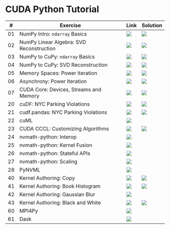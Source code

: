 # CUDA Python Tutorial

| # | Exercise | Link | Solution |
|---|----------|------|----------|
| 01 | NumPy Intro: `ndarray` Basics | [![](https://colab.research.google.com/assets/colab-badge.svg)](https://colab.research.google.com/github/NVIDIA/accelerated-computing-hub/blob/brev-reorg/tutorials/accelerated-python/notebooks/fundamentals/01__numpy_intro__ndarray_basics.ipynb) | [![](https://colab.research.google.com/assets/colab-badge.svg)](https://colab.research.google.com/github/NVIDIA/accelerated-computing-hub/blob/brev-reorg/tutorials/accelerated-python/notebooks/fundamentals/solutions/01__numpy_intro__ndarray_basics__SOLUTION.ipynb) |
| 02 | NumPy Linear Algebra: SVD Reconstruction | [![](https://colab.research.google.com/assets/colab-badge.svg)](https://colab.research.google.com/github/NVIDIA/accelerated-computing-hub/blob/brev-reorg/tutorials/accelerated-python/notebooks/fundamentals/02__numpy_linear_algebra__svd_reconstruction.ipynb) | [![](https://colab.research.google.com/assets/colab-badge.svg)](https://colab.research.google.com/github/NVIDIA/accelerated-computing-hub/blob/brev-reorg/tutorials/accelerated-python/notebooks/fundamentals/solutions/02__numpy_linear_algebra__svd_reconstruction__SOLUTION.ipynb) |
| 03 | NumPy to CuPy: `ndarray` Basics | [![](https://colab.research.google.com/assets/colab-badge.svg)](https://colab.research.google.com/github/NVIDIA/accelerated-computing-hub/blob/brev-reorg/tutorials/accelerated-python/notebooks/fundamentals/03__numpy_to_cupy__ndarray_basics.ipynb) | [![](https://colab.research.google.com/assets/colab-badge.svg)](https://colab.research.google.com/github/NVIDIA/accelerated-computing-hub/blob/brev-reorg/tutorials/accelerated-python/notebooks/fundamentals/solutions/03__numpy_to_cupy__ndarray_basics__SOLUTION.ipynb) |
| 04 | NumPy to CuPy: SVD Reconstruction | [![](https://colab.research.google.com/assets/colab-badge.svg)](https://colab.research.google.com/github/NVIDIA/accelerated-computing-hub/blob/brev-reorg/tutorials/accelerated-python/notebooks/fundamentals/04__numpy_to_cupy__svd_reconstruction.ipynb) | [![](https://colab.research.google.com/assets/colab-badge.svg)](https://colab.research.google.com/github/NVIDIA/accelerated-computing-hub/blob/brev-reorg/tutorials/accelerated-python/notebooks/fundamentals/solutions/04__numpy_to_cupy__svd_reconstruction__SOLUTION.ipynb) |
| 05 | Memory Spaces: Power Iteration | [![](https://colab.research.google.com/assets/colab-badge.svg)](https://colab.research.google.com/github/NVIDIA/accelerated-computing-hub/blob/brev-reorg/tutorials/accelerated-python/notebooks/fundamentals/05__memory_spaces__power_iteration.ipynb) | [![](https://colab.research.google.com/assets/colab-badge.svg)](https://colab.research.google.com/github/NVIDIA/accelerated-computing-hub/blob/brev-reorg/tutorials/accelerated-python/notebooks/fundamentals/solutions/05__memory_spaces__power_iteration__SOLUTION.ipynb) |
| 06 | Asynchrony: Power Iteration | [![](https://colab.research.google.com/assets/colab-badge.svg)](https://colab.research.google.com/github/NVIDIA/accelerated-computing-hub/blob/brev-reorg/tutorials/accelerated-python/notebooks/fundamentals/06__asynchrony__power_iteration.ipynb) | [![](https://colab.research.google.com/assets/colab-badge.svg)](https://colab.research.google.com/github/NVIDIA/accelerated-computing-hub/blob/brev-reorg/tutorials/accelerated-python/notebooks/fundamentals/solutions/06__asynchrony__power_iteration__SOLUTION.ipynb) |
| 07 | CUDA Core: Devices, Streams and Memory | [![](https://colab.research.google.com/assets/colab-badge.svg)](https://colab.research.google.com/github/NVIDIA/accelerated-computing-hub/blob/brev-reorg/tutorials/accelerated-python/notebooks/fundamentals/07__cuda_core__devices_streams_and_memory.ipynb) | [![](https://colab.research.google.com/assets/colab-badge.svg)](https://colab.research.google.com/github/NVIDIA/accelerated-computing-hub/blob/brev-reorg/tutorials/accelerated-python/notebooks/fundamentals/solutions/07__cuda_core__devices_streams_and_memory__SOLUTION.ipynb) |
| 20 | cuDF: NYC Parking Violations | [![](https://colab.research.google.com/assets/colab-badge.svg)](https://colab.research.google.com/github/NVIDIA/accelerated-computing-hub/blob/brev-reorg/tutorials/accelerated-python/notebooks/libraries/20__cudf__nyc_parking_violations.ipynb) | [![](https://colab.research.google.com/assets/colab-badge.svg)](https://colab.research.google.com/github/NVIDIA/accelerated-computing-hub/blob/brev-reorg/tutorials/accelerated-python/notebooks/libraries/solutions/20__cudf__nyc_parking_violations__SOLUTION.ipynb) |
| 21 | cudf.pandas: NYC Parking Violations | [![](https://colab.research.google.com/assets/colab-badge.svg)](https://colab.research.google.com/github/NVIDIA/accelerated-computing-hub/blob/brev-reorg/tutorials/accelerated-python/notebooks/libraries/21__cudf_pandas__nyc_parking_violations.ipynb) | [![](https://colab.research.google.com/assets/colab-badge.svg)](https://colab.research.google.com/github/NVIDIA/accelerated-computing-hub/blob/brev-reorg/tutorials/accelerated-python/notebooks/libraries/solutions/21__cudf_pandas__nyc_parking_violations__SOLUTION.ipynb) |
| 22 | cuML | [![](https://colab.research.google.com/assets/colab-badge.svg)](https://colab.research.google.com/github/NVIDIA/accelerated-computing-hub/blob/brev-reorg/tutorials/accelerated-python/notebooks/libraries/22__cuml.ipynb) | |
| 23 | CUDA CCCL: Customizing Algorithms | [![](https://colab.research.google.com/assets/colab-badge.svg)](https://colab.research.google.com/github/NVIDIA/accelerated-computing-hub/blob/brev-reorg/tutorials/accelerated-python/notebooks/libraries/23__cuda_cccl__customizing_algorithms.ipynb) | [![](https://colab.research.google.com/assets/colab-badge.svg)](https://colab.research.google.com/github/NVIDIA/accelerated-computing-hub/blob/brev-reorg/tutorials/accelerated-python/notebooks/libraries/solutions/23__cuda_cccl__customizing_algorithms__SOLUTION.ipynb) |
| 24 | nvmath-python: Interop | [![](https://colab.research.google.com/assets/colab-badge.svg)](https://colab.research.google.com/github/NVIDIA/accelerated-computing-hub/blob/brev-reorg/tutorials/accelerated-python/notebooks/libraries/24__nvmath_python__interop.ipynb) | |
| 25 | nvmath-python: Kernel Fusion | [![](https://colab.research.google.com/assets/colab-badge.svg)](https://colab.research.google.com/github/NVIDIA/accelerated-computing-hub/blob/brev-reorg/tutorials/accelerated-python/notebooks/libraries/25__nvmath_python__kernel_fusion.ipynb) | |
| 26 | nvmath-python: Stateful APIs | [![](https://colab.research.google.com/assets/colab-badge.svg)](https://colab.research.google.com/github/NVIDIA/accelerated-computing-hub/blob/brev-reorg/tutorials/accelerated-python/notebooks/libraries/26__nvmath_python__stateful_apis.ipynb) | |
| 27 | nvmath-python: Scaling | [![](https://colab.research.google.com/assets/colab-badge.svg)](https://colab.research.google.com/github/NVIDIA/accelerated-computing-hub/blob/brev-reorg/tutorials/accelerated-python/notebooks/libraries/27__nvmath_python__scaling.ipynb) | |
| 28 | PyNVML | [![](https://colab.research.google.com/assets/colab-badge.svg)](https://colab.research.google.com/github/NVIDIA/accelerated-computing-hub/blob/brev-reorg/tutorials/accelerated-python/notebooks/libraries/28__pynvml.ipynb) | |
| 40 | Kernel Authoring: Copy | [![](https://colab.research.google.com/assets/colab-badge.svg)](https://colab.research.google.com/github/NVIDIA/accelerated-computing-hub/blob/brev-reorg/tutorials/accelerated-python/notebooks/kernels/40__kernel_authoring__copy.ipynb) | [![](https://colab.research.google.com/assets/colab-badge.svg)](https://colab.research.google.com/github/NVIDIA/accelerated-computing-hub/blob/brev-reorg/tutorials/accelerated-python/notebooks/kernels/solutions/40__kernel_authoring__copy__SOLUTION.ipynb) |
| 41 | Kernel Authoring: Book Histogram | [![](https://colab.research.google.com/assets/colab-badge.svg)](https://colab.research.google.com/github/NVIDIA/accelerated-computing-hub/blob/brev-reorg/tutorials/accelerated-python/notebooks/kernels/41__kernel_authoring__book_histogram.ipynb) | [![](https://colab.research.google.com/assets/colab-badge.svg)](https://colab.research.google.com/github/NVIDIA/accelerated-computing-hub/blob/brev-reorg/tutorials/accelerated-python/notebooks/kernels/solutions/41__kernel_authoring__book_histogram__SOLUTION.ipynb) |
| 42 | Kernel Authoring: Gaussian Blur | [![](https://colab.research.google.com/assets/colab-badge.svg)](https://colab.research.google.com/github/NVIDIA/accelerated-computing-hub/blob/brev-reorg/tutorials/accelerated-python/notebooks/kernels/42__kernel_authoring__gaussian_blur.ipynb) | |
| 43 | Kernel Authoring: Black and White | [![](https://colab.research.google.com/assets/colab-badge.svg)](https://colab.research.google.com/github/NVIDIA/accelerated-computing-hub/blob/brev-reorg/tutorials/accelerated-python/notebooks/kernels/43__kernel_authoring__black_and_white.ipynb) | [![](https://colab.research.google.com/assets/colab-badge.svg)](https://colab.research.google.com/github/NVIDIA/accelerated-computing-hub/blob/brev-reorg/tutorials/accelerated-python/notebooks/kernels/solutions/43__kernel_authoring__black_and_white__SOLUTION.ipynb) |
| 60 | MPI4Py | [![](https://colab.research.google.com/assets/colab-badge.svg)](https://colab.research.google.com/github/NVIDIA/accelerated-computing-hub/blob/brev-reorg/tutorials/accelerated-python/notebooks/distributed/60__mpi4py.ipynb) | |
| 61 | Dask | [![](https://colab.research.google.com/assets/colab-badge.svg)](https://colab.research.google.com/github/NVIDIA/accelerated-computing-hub/blob/brev-reorg/tutorials/accelerated-python/notebooks/distributed/61__dask.ipynb) | |
